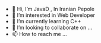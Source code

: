 - 👋 Hi, I’m JavaD , In Iranian Pepole
- 👀 I’m interested in Web Developer
- 🌱 I’m currently learning C++
- 💞️ I’m looking to collaborate on ...
- 📫 How to reach me ...

<!---
SirJvDButcher/SirJvDButcher is a ✨ special ✨ repository because its `README.md` (this file) appears on your GitHub profile.
You can click the Preview link to take a look at your changes.
--->
